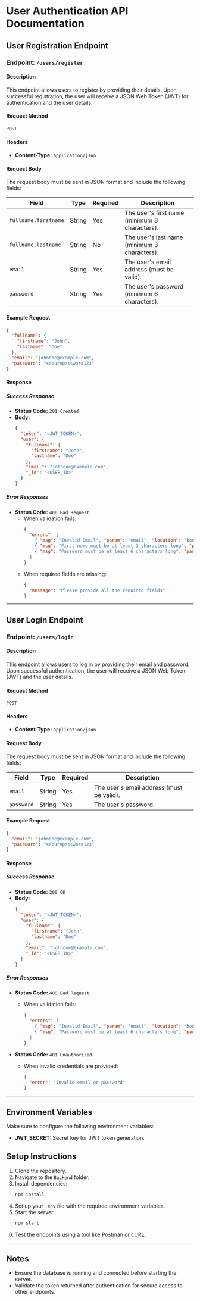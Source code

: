 # User Authentication API Documentation

## User Registration Endpoint

### Endpoint: `/users/register`

#### Description
This endpoint allows users to register by providing their details. Upon successful registration, the user will receive a JSON Web Token (JWT) for authentication and the user details.

#### Request Method
`POST`

#### Headers
- **Content-Type:** `application/json`

#### Request Body
The request body must be sent in JSON format and include the following fields:

| Field                  | Type    | Required | Description                                  |
|------------------------|---------|----------|----------------------------------------------|
| `fullname.firstname`   | String  | Yes      | The user's first name (minimum 3 characters).|
| `fullname.lastname`    | String  | No       | The user's last name (minimum 3 characters). |
| `email`                | String  | Yes      | The user's email address (must be valid).    |
| `password`             | String  | Yes      | The user's password (minimum 6 characters).  |

#### Example Request
```json
{
  "fullname": {
    "firstname": "John",
    "lastname": "Doe"
  },
  "email": "johndoe@example.com",
  "password": "securepassword123"
}
```

#### Response
##### Success Response
- **Status Code:** `201 Created`
- **Body:**
  ```json
  {
    "token": "<JWT_TOKEN>",
    "user": {
      "fullname": {
        "firstname": "John",
        "lastname": "Doe"
      },
      "email": "johndoe@example.com",
      "_id": "<USER_ID>"
    }
  }
  ```

##### Error Responses
- **Status Code:** `400 Bad Request`
  - When validation fails:
    ```json
    {
      "errors": [
        { "msg": "Invalid Email", "param": "email", "location": "body" },
        { "msg": "First name must be at least 3 characters long", "param": "fullname.firstname", "location": "body" },
        { "msg": "Password must be at least 6 characters long", "param": "password", "location": "body" }
      ]
    }
    ```
  - When required fields are missing:
    ```json
    {
      "message": "Please provide all the required fields"
    }
    ```

---

## User Login Endpoint

### Endpoint: `/users/login`

#### Description
This endpoint allows users to log in by providing their email and password. Upon successful authentication, the user will receive a JSON Web Token (JWT) and the user details.

#### Request Method
`POST`

#### Headers
- **Content-Type:** `application/json`

#### Request Body
The request body must be sent in JSON format and include the following fields:

| Field     | Type   | Required | Description                              |
|-----------|--------|----------|------------------------------------------|
| `email`   | String | Yes      | The user's email address (must be valid).|
| `password`| String | Yes      | The user's password.                     |

#### Example Request
```json
{
  "email": "johndoe@example.com",
  "password": "securepassword123"
}
```

#### Response
##### Success Response
- **Status Code:** `200 OK`
- **Body:**
  ```json
  {
    "token": "<JWT_TOKEN>",
    "user": {
      "fullname": {
        "firstname": "John",
        "lastname": "Doe"
      },
      "email": "johndoe@example.com",
      "_id": "<USER_ID>"
    }
  }
  ```

##### Error Responses
- **Status Code:** `400 Bad Request`
  - When validation fails:
    ```json
    {
      "errors": [
        { "msg": "Invalid Email", "param": "email", "location": "body" },
        { "msg": "Password must be at least 6 characters long", "param": "password", "location": "body" }
      ]
    }
    ```

- **Status Code:** `401 Unauthorized`
  - When invalid credentials are provided:
    ```json
    {
      "error": "Invalid email or password"
    }
    ```

---

## Environment Variables
Make sure to configure the following environment variables:
- **JWT_SECRET:** Secret key for JWT token generation.

## Setup Instructions
1. Clone the repository.
2. Navigate to the `Backend` folder.
3. Install dependencies:
   ```bash
   npm install
   ```
4. Set up your `.env` file with the required environment variables.
5. Start the server:
   ```bash
   npm start
   ```
6. Test the endpoints using a tool like Postman or cURL.

---

## Notes
- Ensure the database is running and connected before starting the server.
- Validate the token returned after authentication for secure access to other endpoints.

